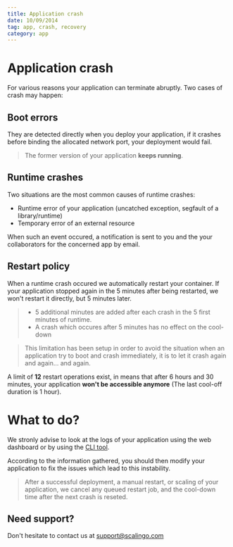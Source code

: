 ```yaml
---
title: Application crash
date: 10/09/2014
tag: app, crash, recovery
category: app
---
```


# Application crash

For various reasons your application can terminate abruptly. Two cases of crash may happen:

## Boot errors

They are detected directly when you deploy your application, if it crashes
before binding the allocated network port, your deployment would fail.

> The former version of your application __keeps running__.

## Runtime crashes

Two situations are the most common causes of runtime crashes:

* Runtime error of your application (uncatched exception, segfault of a library/runtime)
* Temporary error of an external resource

When such an event occured, a notification is sent to you and the your collaborators for
the concerned app by email.

## Restart policy

When a runtime crash occured we automatically restart your container. If your application
stopped again in the 5 minutes after being restarted, we won't restart it directly, but
5 minutes later.

<blockquote class="info">
  <ul>
    <li>5 additional minutes are added after each crash in the 5 first minutes of runtime.</li>
    <li>A crash which occures after 5 minutes has no effect on the cool-down</li>
  </ul>
</blockquote>

> This limitation has been setup in order to avoid the situation when an
> application try to boot and crash immediately, it is to let it crash again
> and again... and again.

A limit of __12__ restart operations exist, in means that after 6 hours and 30 minutes,
your application __won't be accessible anymore__ (The last cool-off duration is 1 hour).

# What to do?

We stronly advise to look at the logs of your application using the web
dashboard or by using the [CLI tool](http://cli.scalingo.com).

According to the information gathered, you should then modify your application to
fix the issues which lead to this instability.

<blockquote class="info">
  After a successful deployment, a manual restart, or scaling of your application, we
  cancel any queued restart job, and the cool-down time after the next crash is reseted.
</blockquote>

## Need support?

Don't hesitate to contact us at [support@scalingo.com](mailto:support@scalingo.com)
